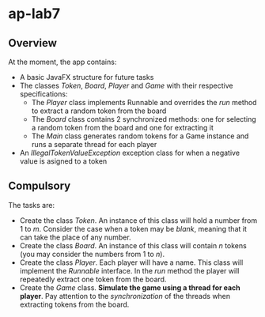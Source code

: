 # ap-lab7

## Overview
At the moment, the app contains:
- A basic JavaFX structure for future tasks
- The classes *Token*, *Board*, *Player* and *Game* with their respective specifications:
  - The *Player* class implements Runnable and overrides the *run* method to extract a random token from the board
  - The *Board* class contains 2 synchronized methods: one for selecting a random token from the board and one for extracting it
  - The *Main* class generates random tokens for a Game instance and runs a separate thread for each player
- An *IllegalTokenValueException* exception class for when a negative value is asigned to a token

## Compulsory
The tasks are:
- Create the class *Token*. An instance of this class will hold a number from 1 to *m*. Consider the case when a token may be *blank*, meaning that it can take the place of any number.
- Create the class *Board*. An instance of this class will contain *n* tokens (you may consider the numbers from 1 to *n*).
- Create the class *Player*. Each player will have a name. This class will implement the *Runnable* interface. In the *run* method the player will repeatedly extract one token from the board.
- Create the *Game* class. **Simulate the game using a thread for each player**. Pay attention to the *synchronization* of the threads when extracting tokens from the board.